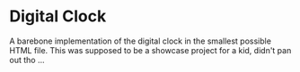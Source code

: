 # Digital Clock

A barebone implementation of the digital clock in the smallest possible HTML file. This was
supposed to be a showcase project for a kid, didn't pan out tho ...

